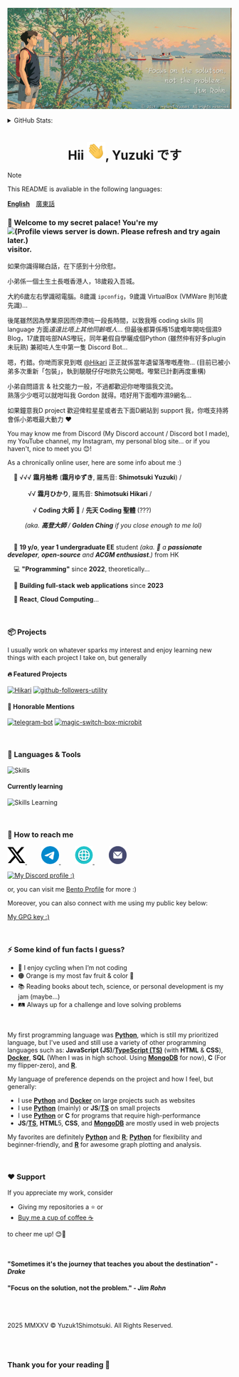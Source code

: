 <!-- PROJECT SHIELDS -->
<!--
*** Markdown "reference style" is used for all links for readability.
*** Reference links are enclosed in brackets [ ] instead of parentheses ( ).
*** See the bottom of this document for the declaration of the reference variables
*** for contributors-url, forks-url, etc. This is an optional, concise syntax you may use.
*** https://www.markdownguide.org/basic-syntax/#reference-style-links
-->


[![Banner](img/banner.jpg)](https://lolicon.wtf)

<details>
  <summary>GitHub Stats:</summary>
  <br>
  <div>&emsp;Just to prove how lazy I am :)</div>
  <br>
  <a href="https://github.com/Yuzuk1Shimotsuki">
    <table>
      <tr>
        <td>
          <img align="center" src="https://github-readme-stats-yuzukishimotsuki.vercel.app/api?username=Yuzuk1Shimotsuki&count_private=true&count_private=true&cache_seconds=15&show_icons=true&show=reviews,discussions_started,discussions_answered,prs_merged,prs_merged_percentage&hide_border=true&icon_color=ffca28&title_color=ffa000" />
        </td>
        <td>
          <img align="center" src="https://github-readme-stats-yuzukishimotsuki.vercel.app/api/top-langs?username=Yuzuk1Shimotsuki&cache_seconds=5&langs_count=8&layout=donut&hide_border=true&title_color=ffa000" />
        </td>
      </tr>
    </table>
  </a>

</details>

<div id="toc">
  <ul align="center" style="list-style: none">
    <summary>
      <h1>
        Hii <img src="https://raw.githubusercontent.com/Yuzuk1Shimotsuki/Yuzuk1Shimotsuki/main/img/waving.gif" height="40">, Yuzuki です
      </h1>
    </summary>
  </ul>
</div>


> [!NOTE]
> This README is avaliable in the following languages:
> 
> [**English**](https://github.com/Yuzuk1Shimotsuki/Yuzuk1Shimotsuki/blob/main/README.md)&emsp;[廣東話](https://github.com/Yuzuk1Shimotsuki/Yuzuk1Shimotsuki/blob/main/README_cantonese.md)

### 🌟 Welcome to my secret palace! You're my ![(Profile views server is down. Please refresh and try again later.)](https://count.getloli.com/get/@Yuzuk1Shimotsuki?theme=moebooru) visitor.

如果你識得睇白話，在下感到十分欣慰。

小弟係一個土生土長嘅香港人，18歲殺入吾城。

大約6歲左右學識砌電腦。8歲識 `ipconfig`，9歲識 VirtualBox (VMWare 則16歲先識)...

後尾雖然因為學業原因而停滯咗一段長時間，以致我喺 coding skills 同 language 方面*遠遠比唔上其他同齡嘅人*... 但最後都算係喺15歲嗰年開咗個濕9 Blog，17歲買咗部NAS嚟玩，同年暑假自學曬成個Python (雖然仲有好多plugin未玩熟) 兼砌咗人生中第一隻 Discord Bot...

嗯，冇錯。你哋而家見到嘅 [@Hikari](https://github.com/HikariApp/Hikari) 正正就係當年遺留落嚟嘅產物... (目前已被小弟多次重新「包裝」，執到靚靚仔仔咁款先公開嘅。嚟緊已計劃再度重構)

小弟自問語言 & 社交能力一般，不過都歡迎你哋嚟搵我交流。 <br>
熟落少少嘅可以就咁叫我 Gordon 就得。唔好用下面嗰咋濕9網名...

如果鐘意我D project 歡迎俾粒星星或者去下面D網站到 support 我，你嘅支持將會係小弟嘅最大動力 ❤️



You may know me from Discord (My Discord account / Discord bot I made), my YouTube channel, my Instagram, my personal blog site... or if you haven't, nice to meet you 😊!

As a chronically online user, here are some info about me :)

&emsp;👄 √√√ **霜月柚希** (**霜月ゆずき**, 羅馬音: **Shimotsuki Yuzuki**) /<br><br>
&emsp;&emsp;&emsp; √√ **霜月ひかり**, 羅馬音: **Shimotsuki Hikari** /<br><br>
&emsp;&emsp;&emsp;&ensp;&nbsp; √ **Coding 大師** 🤔 / **先天 Coding 聖體** (???)

&emsp;&emsp;&ensp; _(aka. **高登大師** / **Golden Ching** if you close enough to me lol)_<br><br>

&emsp;🏫 **19 y/o**, **year 1 undergraduate EE** student _(aka. 🌟 a **passionate developer**, **open-source** and **ACGM enthusiast**.)_ from HK<br>

&emsp;💻 **"Programming"** since **2022**, theoretically...<br>

&emsp;🎯 **Building full-stack web applications** since **2023**<br>

&emsp;🌱 **React**, **Cloud Computing**...<br>

<br>

### 📦 Projects

I usually work on whatever sparks my interest and enjoy learning new things with each project I take on, but generally

#### 🔥 Featured Projects

[![Hikari](https://github-readme-stats-yuzukishimotsuki.vercel.app/api/pin?username=HikariApp&repo=Hikari)](https://github.com/HikariApp/Hikari)
[![github-followers-utility](https://github-readme-stats-yuzukishimotsuki.vercel.app/api/pin?username=Yuzuk1Shimotsuki&repo=github-followers-utility)](https://github.com/Yuzuk1Shimotsuki/github-followers-utility)

#### 🧠 Honorable Mentions
[![telegram-bot](https://github-readme-stats-yuzukishimotsuki.vercel.app/api/pin?username=Yuzuk1Shimotsuki&repo=telegram-bot)](https://github.com/Yuzuk1Shimotsuki/telegram-bot)
[![magic-switch-box-microbit](https://github-readme-stats-yuzukishimotsuki.vercel.app/api/pin?username=Yuzuk1Shimotsuki&repo=magic-switch-box-microbit)](https://github.com/Yuzuk1Shimotsuki/magic-switch-box-microbit)

<br>

### 🔧 Languages & Tools
![Skills](https://skillicons.dev/icons?i=arch,activitypub,au,aws,azure,bash,cloudflare,cs,css,docker,debian,figma,fediverse,git,github,githubactions,html,js,jquery,linux,md,mongodb,nextjs,nginx,nix,nodejs,pnpm,postgres,postman,pr,ps,py,pycharm,raspberrypi,rocket,sqlite,stackoverflow,ts,visualstudio,vscode,windows,wordpress)

#### Currently learning
![Skills Learning](https://skillicons.dev/icons?i=androidstudio,bootstrap,bun,dotnet,electron,express,java,jenkins,mysql,prisma,react,redis,sentry,spring,tailwind,tauri,webpack,vue,workers)

<br>

### 🤝 How to reach me

<p align="left">
  <a href="https://x.com/goldenlight6628" target="_blank" rel="noreferrer"> <img src="https://raw.githubusercontent.com/CLorant/readme-social-icons/main/large/colored/twitter-x.svg" alt="X" width="40" height="40"/> </a>
  &emsp;&emsp;
  <a href="https://t.me/CodeCrafter404" target="_blank" rel="noreferrer"> <img src="https://raw.githubusercontent.com/CLorant/readme-social-icons/main/large/filled/telegram.svg" alt="Telegram" width="40" height="40"/> </a>
  &emsp;&emsp;
  <a href="https://moe.lolicon.wtf/friends" target="_blank" rel="noreferrer"> <img src="https://raw.githubusercontent.com/Yuzuk1Shimotsuki/Yuzuk1Shimotsuki/main/img/website.svg" alt="Website" width="40" height="40"/> </a>
  &emsp;&emsp;
  <a href="mailto:yuzukishimotsuki-dev@lolicon.wtf" target="_blank" rel="noreferrer"> <img src="https://raw.githubusercontent.com/Yuzuk1Shimotsuki/Yuzuk1Shimotsuki/main/img/email.svg" alt="Email" width="40" height="40"/> </a>
</p>

<a href="https://discordapp.com/users/885756325798227988"><img width="325" src="https://api.lolicon.wtf/discord-api/user/885756325798227988" alt="My Discord profile :)"></img></a>

or, you can visit me [Bento Profile][Bento] for more :)

Moreover, you can also connect with me using my public key below:

[My GPG key :)
](https://github.com/Yuzuk1Shimotsuki.gpg)

<br>

### ⚡ Some kind of fun facts I guess?

- 🚴 I enjoy cycling when I’m not coding
- 🟠 Orange is my most fav fruit & color 🍊
- 📚 Reading books about tech, science, or personal development is my jam (maybe...)
- 🛤️ Always up for a challenge and love solving problems

<br>

My first programming language was **[Python][Python]**, which is still my prioritized language, but I've used and still use a variety of other programming languages such as: **JavaScript (JS)**/**[TypeScript (TS)][TypeScript]** (with **HTML** & **CSS**), **[Docker][Docker]**, **SQL** (When I was in high school. Using **[MongoDB][MongoDB]** for now), **C** (For my flipper-zero), and **[R](https://www.r-project.org/)**.

My language of preference depends on the project and how I feel, but generally:
- I use **[Python][Python]** and **[Docker][Docker]** on large projects such as websites
- I use **[Python][Python]** (mainly) or **JS**/**[TS][TypeScript]** on small projects
- I use **[Python][Python]** or **C** for programs that require high-performance
- **JS**/**[TS][TypeScript]**, **HTML**5, **CSS**, and **[MongoDB][MongoDB]** are mostly used in web projects

My favorites are definitely **[Python][Python]** and **[R][R]**; **[Python][Python]** for flexibility and beginner-friendly, and **[R][R]** for awesome graph plotting and analysis.

<br>

### ❤️ Support

If you appreciate my work, consider
- Giving my repositories a ⭐ or
- [Buy me a cup of coffee ☕][Buy_me_a_coffee]

to cheer me up! 😊🥺

<br>

#### "Sometimes it's the journey that teaches you about the destination" - *Drake*

#### "Focus on the solution, not the problem." - *Jim Rohn*

<br>
<br>

2025 MMXXV © Yuzuk1Shimotsuki. All Rights Reserved.

<br>
<br>

### Thank you for your reading 🥰









<!--Links in use in this markdown for references-->

[Bento]: https://bento.me/yuzuk1shimotsuki

[Buy_me_a_coffee]: https://buymeacoffee.com/yuzuk1shimotsuki

[discord.py_GitHub]: https://github.com/Rapptz/discord.py

[Python]: https://www.python.org/downloads/

[Docker]: https://www.docker.com/

[R]: https://www.r-project.org/

[TypeScript]: https://www.typescriptlang.org/

[MongoDB]: https://www.mongodb.com/


<!--
**Yuzuk1Shimotsuki/Yuzuk1Shimotsuki** is a ✨ _special_ ✨ repository because its `README.md` (this file) appears on your GitHub profile.

Here are some ideas to get you started:

Hi 👋, I'm @Yuzuk1Shimotsuki
- 🔭 I’m currently working on ...
- 🌱 I’m currently learning ...
- 👯 I’m looking to collaborate on ...
- 🤔 I’m looking for help with ...
- 💬 Ask me about ...
- 📫 How to reach me: ...
- 😄 Pronouns: ...
- ⚡ Fun fact: ...
-->

